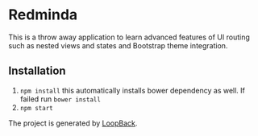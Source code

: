 # Redminda

This is a throw away application to learn advanced features of UI routing such as nested views and states and Bootstrap theme integration.

## Installation 

1. `npm install` this automatically installs bower dependency as well. If failed run `bower install`
2. `npm start`

The project is generated by [LoopBack](http://loopback.io).